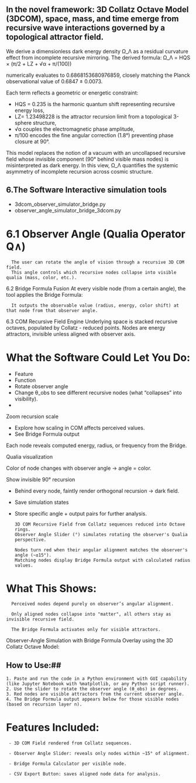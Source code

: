 ## In the novel framework: 3D Collatz Octave Model (3DCOM), space, mass, and time emerge from recursive wave interactions governed by a topological attractor field. ##

We derive a dimensionless dark energy density Ω_Λ as a residual curvature effect from incomplete recursive mirroring. The derived formula:
Ω_Λ = HQS × (π/2 + LZ + √α + π/(100))

numerically evaluates to 0.6868153680976859, closely matching the Planck observational value of 0.6847 ± 0.0073.

Each term reflects a geometric or energetic constraint: 

- HQS = 0.235 is the harmonic quantum shift representing recursive energy loss, 
- LZ= 1.23498228 is the attractor recursion limit from a topological 3-sphere structure,
- √α couples the electromagnetic phase amplitude,  
- π/100 encodes the fine angular correction (1.8°) preventing phase closure at 90°. 

This model replaces the notion of a vacuum with an uncollapsed recursive field whose invisible component (90° behind visible mass nodes) is misinterpreted as dark energy. In this view, Ω_Λ quantifies the systemic asymmetry of incomplete recursion across cosmic structure.

## 6.The Software Interactive simulation tools ##
- 3dcom_observer_simulator_bridge.py
- observer_angle_simulator_bridge_3dcom.py

 # 6.1 Observer Angle (Qualia Operator Q∧)
      The user can rotate the angle of vision through a recursive 3D COM field.
      This angle controls which recursive nodes collapse into visible qualia (mass, color, etc.).
 6.2 Bridge Formula Fusion
      At every visible node (from a certain angle), the tool applies the Bridge Formula:
        
      It outputs the observable value (radius, energy, color shift) at that node from that observer angle.
 6.3 COM Recursive Field Engine
      Underlying space is stacked recursive octaves, populated by Collatz - reduced points.
      Nodes are energy attractors, invisible unless aligned with observer axis.
      
# What the Software Could Let You Do:

- Feature
- Function
- Rotate observer angle
- Change θ_obs to see different recursive nodes (what “collapses” into visibility).
- 
 Zoom recursion scale

- Explore how scaling in COM affects perceived values.
- See Bridge Formula output
 
Each node reveals computed energy, radius, or frequency from the Bridge. 

Qualia visualization

Color of node changes with observer angle → angle = color.

 Show invisible 90° recursion
 
- Behind every node, faintly render orthogonal recursion → dark field.
- Save simulation states
- Store specific angle + output pairs for further analysis.


      3D COM Recursive Field from Collatz sequences reduced into Octave rings.
      Observer Angle Slider (°) simulates rotating the observer's Qualia perspective.
  
      Nodes turn red when their angular alignment matches the observer's angle (~±15°).
      Matching nodes display Bridge Formula output with calculated radius values.
  
 # What This Shows:
 
      Perceived nodes depend purely on observer’s angular alignment.
      
      Only aligned nodes collapse into "matter", all others stay as invisible recursive field.
      
      The Bridge Formula activates only for visible attractors.

 Observer-Angle Simulation with Bridge Formula Overlay using the 3D Collatz Octave Model:
 
 ## How to Use:##
    1. Paste and run the code in a Python environment with GUI capability (like Jupyter Notebook with %matplotlib, or any Python script runner).
    2. Use the slider to rotate the observer angle (θ_obs) in degrees.
    3. Red nodes are visible attractors from the current observer angle.
    4. The Bridge Formula output appears below for those visible nodes (based on recursion layer n).
    
# Features Included:
 
     - 3D COM Field rendered from Collatz sequences.
     
     - Observer Angle Slider: reveals only nodes within ~15° of alignment.
     
     - Bridge Formula Calculator per visible node.
     
     - CSV Export Button: saves aligned node data for analysis.
